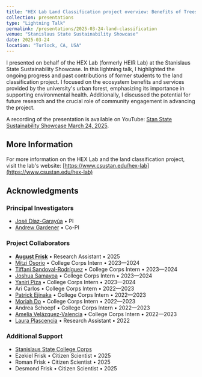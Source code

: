 ```yaml
---
title: "HEX Lab Land Classification project overview: Benefits of Trees"
collection: presentations
type: "Lightning Talk"
permalink: /presentations/2025-03-24-land-classification
venue: "Stanislaus State Sustainability Showcase"
date: 2025-03-24
location: "Turlock, CA, USA"
--- 
```


I presented on behalf of the HEX Lab (formerly HEIR Lab) at the Stanislaus State Sustainability Showcase. In this lightning talk, I highlighted the ongoing progress and past contributions of former students to the land classification project. I focused on the ecosystem benefits and services provided by the university's urban forest, emphasizing its importance in supporting environmental health. Additionally, I discussed the potential for future research and the crucial role of community engagement in advancing the project.

A recording of the presentation is available on YouTube: [Stan State Sustainability Showcase March 24, 2025](https://www.youtube.com/watch?v=XikKzob_FUk).

## More Information
For more information on the HEX Lab and the land classification project, visit the lab's website:
[https://www.csustan.edu/hex-lab](https://www.csustan.edu/hex-lab)

## Acknowledgments
### Principal Investigators
* [José Díaz-Garayúa](https://www.linkedin.com/in/jos%C3%A9-d%C3%ADaz-garay%C3%BAa-78153821/) • PI
* [Andrew Gardener](https://www.linkedin.com/in/andy-gardner-69649b1b/) • Co-PI
### Project Collaborators
* [**August Frisk**](https://www.linkedin.com/in/august-frisk/) • Research Assistant • 2025
* [Mitzi Osorio](https://www.linkedin.com/in/mitzi-osorio-b6a910295/) • College Corps Intern • 2023—2024
* [Tiffani Sandoval-Rodríguez](https://www.linkedin.com/in/tiffani-sandoval/) • College Corps Intern • 2023—2024
* [Joshua Samayoa](https://www.linkedin.com/in/joshua-samayoa/) • College Corps Intern • 2023—2024
* [Yaniri Piza](https://www.linkedin.com/in/yaniri-piza-41362129a/) • College Corps Intern • 2023—2024
* Ari Carlos • College Corps Intern • 2022—2023
* [Patrick Ejinaka](https://www.linkedin.com/in/patrick-ejinaka-1392a6208/) • College Corps Intern • 2022—2023
* [Moriah Do](https://www.linkedin.com/in/moriah-do-5198791a4/) • College Corps Intern • 2022—2023
* Andrea Schoepf • College Corps Intern • 2022—2023
* [Amelia Velázquez-Valencia](https://www.linkedin.com/in/ameliavelazquezvalencia/) • College Corps Intern • 2022—2023
* [Laura Plascencia](https://www.linkedin.com/in/laura-plascencia-b4663b210/) • Research Assistant • 2022
### Additional Support
* [Stanislaus State College Corps](https://www.csustan.edu/college-corps)
* Ezekiel Frisk • Citizen Scientist • 2025
* Roman Frisk • Citizen Scientist • 2025
* Desmond Frisk • Citizen Scientist • 2025

